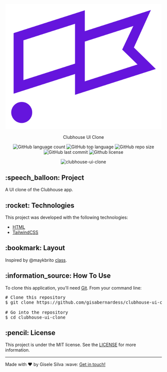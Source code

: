 <div id="readme" class="Box-body readme blob js-code-block-container">
  <article class="markdown-body entry-content p-3 p-md-6" itemprop="text">
    <p align="center"><img alt="Clubhouse icon" src="https://github.com/gisabernardess/clubhouse-ui-clone/blob/main/.github/icon.svg"></p>
    <p align="center">Clubhouse UI Clone</p>
    <p align="center">
      <img alt="GitHub language count" src="https://img.shields.io/github/languages/count/gisabernardess/clubhouse-ui-clone">
      <img alt="GitHub top language" src="https://img.shields.io/github/languages/top/gisabernardess/clubhouse-ui-clone">
      <img alt="GitHub repo size" src="https://img.shields.io/github/repo-size/gisabernardess/clubhouse-ui-clone">
      <img alt="GitHub last commit" src="https://img.shields.io/github/last-commit/gisabernardess/clubhouse-ui-clone">
      <img alt="Github license" src="https://img.shields.io/github/license/gisabernardess/clubhouse-ui-clone">
    </p>
    <p align="center"><img alt="clubhouse-ui-clone" src="https://www.aroged.com/wp-content/uploads/2021/02/Clubhouse-what-is-it-how-does-it-work.png"></p>
    <h2>:speech_balloon: Project</h2>
    <p>A UI clone of the Clubhouse app.</p>
    <h2>:rocket: Technologies</h2>
    <p>This project was developed with the following technologies:</p>
    <ul>
      <li><a href="https://developer.mozilla.org/en-US/docs/Web/HTML" rel="nofollow">HTML</a></li>
      <li><a href="https://tailwindcss.com/" rel="nofollow">TailwindCSS</a></li>
    </ul>
    <h2>:bookmark: Layout</h2>
    <p>Inspired by @maykbrito <a href="https://youtu.be/qz9k-m5cnP0" rel="nofollow">class</a>.</p>
    <h2>:information_source:</a> How To Use </h2>
    <p>To clone this application, you'll need <a href="https://git-scm.com" rel="nofollow">Git</a>. From your command line:</p>
    <div class="highlight highlight-source-shell">
      <pre><span class="pl-c"><span class="pl-c">#</span> Clone this repository</span>
$ git clone https://github.com/gisabernardess/clubhouse-ui-clone <br/>
<span class="pl-c"><span class="pl-c">#</span> Go into the repository</span>
$ <span class="pl-c1">cd</span> clubhouse-ui-clone</pre>
    </div>
    <h2>:pencil: License</h2>
    <p>This project is under the MIT license. See the <a href="https://github.com/gisabernardess/clubhouse-ui-clone/blob/main/LICENSE" rel="nofollow">LICENSE</a> for more information.</p>
    <hr>
    <p>Made with ♥ by Gisele Silva :wave: <a href="https://www.linkedin.com/in/gisabernardess/" rel="nofollow">Get in touch!</a></p>
  </article>
</div>
